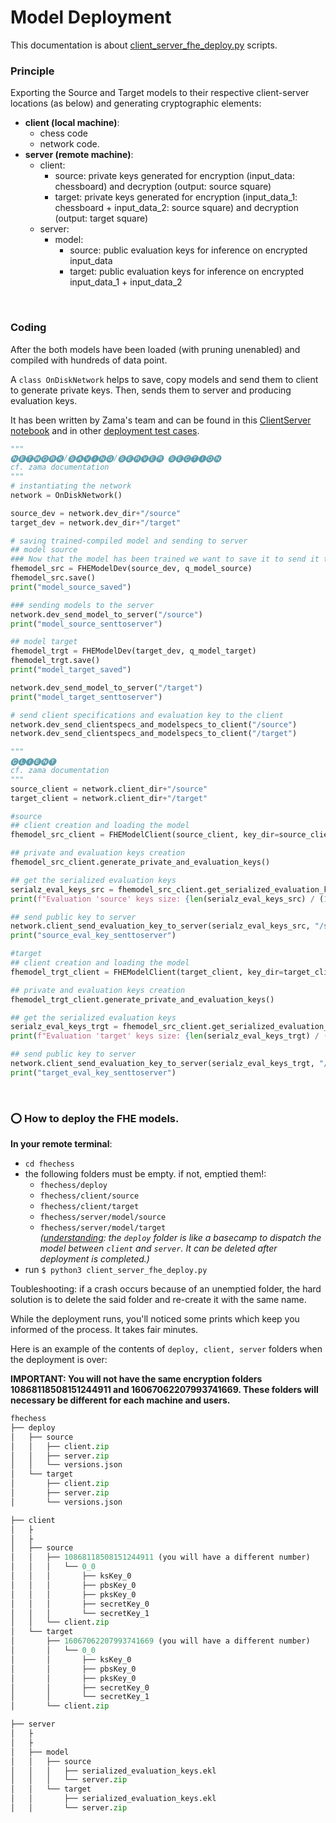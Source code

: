 # Model Deployment

This documentation is about [client_server_fhe_deploy.py](../server_cloud/client_server_fhe_deploy.py) scripts.<br>

### Principle

Exporting the Source and Target models to their respective client-server locations (as below) and generating cryptographic elements:<br>

- **client (local machine)**:
    - chess code
    - network code.
- **server (remote machine)**:
    - client:
        - source: private keys generated for encryption (input_data: chessboard) and decryption (output: source square)
        - target: private keys generated for encryption (input_data_1: chessboard + input_data_2: source square) and decryption (output: target square)
    - server:
        - model:
            - source: public evaluation keys for inference on encrypted input_data
            - target: public evaluation keys for inference on encrypted input_data_1 + input_data_2

<br>


### Coding

After the both models have been loaded (with pruning unenabled) and compiled with hundreds of data point.<br>

A ```class OnDiskNetwork``` helps to save, copy models and send them to client to generate private keys. Then, sends them to server and producing evaluation keys.<br>

It has been written by Zama's team and can be found in this [ClientServer notebook](https://github.com/zama-ai/concrete-ml/blob/release/1.1.x/docs/advanced_examples/ClientServer.ipynb) and in other [deployment test cases](https://github.com/zama-ai/concrete-ml/tree/9096a9d4f106b486532ec77a26a2cb8e423ebcf1/tests/deployment).<br>


```python
"""
🅝🅔🅣🅦🅞🅡🅚/🅢🅐🅥🅘🅝🅖/🅢🅔🅡🅥🅔🅡 🅢🅔🅒🅣🅘🅞🅝
cf. zama documentation
"""
# instantiating the network
network = OnDiskNetwork()

source_dev = network.dev_dir+"/source"
target_dev = network.dev_dir+"/target"

# saving trained-compiled model and sending to server
## model source
### Now that the model has been trained we want to save it to send it to a server
fhemodel_src = FHEModelDev(source_dev, q_model_source)
fhemodel_src.save()
print("model_source_saved")

### sending models to the server
network.dev_send_model_to_server("/source")
print("model_source_senttoserver")

## model target
fhemodel_trgt = FHEModelDev(target_dev, q_model_target)
fhemodel_trgt.save()
print("model_target_saved")

network.dev_send_model_to_server("/target")
print("model_target_senttoserver")

# send client specifications and evaluation key to the client
network.dev_send_clientspecs_and_modelspecs_to_client("/source")
network.dev_send_clientspecs_and_modelspecs_to_client("/target")

"""
🅒🅛🅘🅔🅝🅣
cf. zama documentation
"""
source_client = network.client_dir+"/source"
target_client = network.client_dir+"/target"

#source
## client creation and loading the model
fhemodel_src_client = FHEModelClient(source_client, key_dir=source_client)

## private and evaluation keys creation
fhemodel_src_client.generate_private_and_evaluation_keys()

## get the serialized evaluation keys
serialz_eval_keys_src = fhemodel_src_client.get_serialized_evaluation_keys()
print(f"Evaluation 'source' keys size: {len(serialz_eval_keys_src) / (10**6):.2f} MB")

## send public key to server
network.client_send_evaluation_key_to_server(serialz_eval_keys_src, "/source")
print("source_eval_key_senttoserver")

#target
## client creation and loading the model
fhemodel_trgt_client = FHEModelClient(target_client, key_dir=target_client)

## private and evaluation keys creation
fhemodel_trgt_client.generate_private_and_evaluation_keys()

## get the serialized evaluation keys
serialz_eval_keys_trgt = fhemodel_src_client.get_serialized_evaluation_keys()
print(f"Evaluation 'target' keys size: {len(serialz_eval_keys_trgt) / (10**6):.2f} MB")

## send public key to server
network.client_send_evaluation_key_to_server(serialz_eval_keys_trgt, "/target")
print("target_eval_key_senttoserver")
```
<br>

### :o: How to deploy the FHE models.

 **In your remote terminal**:
- ```cd fhechess```
- the following folders must be empty. if not, emptied them!:
    - ```fhechess/deploy```
    - ```fhechess/client/source```
    - ```fhechess/client/target```
    - ```fhechess/server/model/source```
    - ```fhechess/server/model/target```
    <br> *(<ins>understanding</ins>: the ```deploy``` folder is like a basecamp to dispatch the model between ```client``` and ```server```. It can be deleted after deployment is completed.)*
- run ```$ python3 client_server_fhe_deploy.py```<br>

Toubleshooting: if a crash occurs because of an unemptied folder, the hard solution is to delete the said folder and re-create it with the same name.

While the deployment runs, you'll noticed some prints which keep you informed of the process. It takes fair minutes.

Here is an example of the contents of ```deploy, client, server``` folders when the deployment is over:<br>

**IMPORTANT: You will not have the same encryption folders 10868118508151244911 and 16067062207993741669. These folders will necessary be different for each machine and users.**

```python
fhechess
├── deploy
│   ├── source
│   │   ├── client.zip
│   │   ├── server.zip
│   │   └── versions.json
│   └── target
│       ├── client.zip
│       ├── server.zip
│       └── versions.json

├── client
│   ├
│   ├
│   ├── source
│   │   ├── 10868118508151244911 (you will have a different number)
│   │   │   └── 0_0
│   │   │       ├── ksKey_0
│   │   │       ├── pbsKey_0
│   │   │       ├── pksKey_0
│   │   │       ├── secretKey_0
│   │   │       └── secretKey_1
│   │   └── client.zip
│   └── target
│       ├── 16067062207993741669 (you will have a different number)
│       │   └── 0_0
│       │       ├── ksKey_0
│       │       ├── pbsKey_0
│       │       ├── pksKey_0
│       │       ├── secretKey_0
│       │       └── secretKey_1
│       └── client.zip

├── server
│   ├
│   ├
│   ├── model
│   │   ├── source
│   │   │   ├── serialized_evaluation_keys.ekl
│   │   │   └── server.zip
│   │   └── target
│   │       ├── serialized_evaluation_keys.ekl
│   │       └── server.zip
```